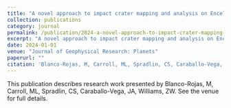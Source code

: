 ```yaml
---
title: "A novel approach to impact crater mapping and analysis on Enceladus, using machine learning"
collection: publications
category: journal
permalink: /publication/2024-a-novel-approach-to-impact-crater-mapping-and-analysis-on-enceladus-using-machine-learning
excerpt: "A novel approach to impact crater mapping and analysis on Enceladus, using machine learning by Blanco-Rojas, M et al."
date: 2024-01-01
venue: "Journal of Geophysical Research: Planets"
paperurl: ""
citation: 'Blanco-Rojas, M, Carroll, ML, Spradlin, CS, Caraballo-Vega, JA, Williams, ZW (2024). "A novel approach to impact crater mapping and analysis on Enceladus, using machine learning." <i>Journal of Geophysical Research: Planets</i>.'
---
```


This publication describes research work presented by Blanco-Rojas, M, Carroll, ML, Spradlin, CS, Caraballo-Vega, JA, Williams, ZW. See the venue for full details.
